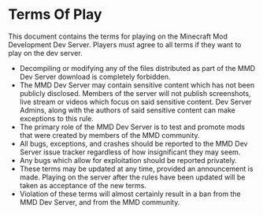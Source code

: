 # Terms Of Play

This document contains the terms for playing on the Minecraft Mod Development Dev Server. Players must agree to all terms if they want to play on the dev server.

- Decompiling or modifying any of the files distributed as part of the MMD Dev Server download is completely forbidden.
- The MMD Dev Server may contain sensitive content which has not been publicly disclosed. Members of the server will not publish screenshots, live stream or videos which focus on said sensitive content. Dev Server Admins, along with the authors of said sensitive content can make exceptions to this rule. 
- The primary role of the MMD Dev Server is to test and promote mods that were created by members of the MMD community.
- All bugs, exceptions, and crashes should be reported to the MMD Dev Server issue tracker regardless of how insignificant they may seem.
- Any bugs which allow for exploitation should be reported privately.
- These terms may be updated at any time, provided an announcement is made. Playing on the server after the rules have been updated will be taken as acceptance of the new terms. 
- Violation of these terms will almost certainly result in a ban from the MMD Dev Server, and from the MMD community.

